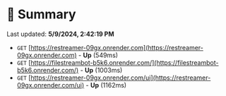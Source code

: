 # 📖 Summary
Last updated: **5/9/2024, 2:42:19 PM**

- `GET` [https://restreamer-09gx.onrender.com](https://restreamer-09gx.onrender.com) - **Up** (549ms)
- `GET` [https://filestreambot-b5k6.onrender.com/](https://filestreambot-b5k6.onrender.com/) - **Up** (1003ms)
- `GET` [https://restreamer-09gx.onrender.com/ui](https://restreamer-09gx.onrender.com/ui) - **Up** (1162ms)

